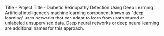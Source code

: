 Title - Project Title - Diabetic Retinopathy Detection Using Deep Learning | Artificial intelligence's machine learning component known as "deep learning" uses networks that can adapt to learn from unstructured or unlabeled unsupervised data. Deep neural networks or deep neural learning are additional names for this approach.
